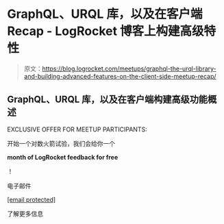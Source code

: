 # GraphQL、URQL 库，以及在客户端 Recap - LogRocket 博客上构建高级特性

> 原文：<https://blog.logrocket.com/meetups/graphql-the-urql-library-and-building-advanced-features-on-the-client-side-meetup-recap/>

## GraphQL、URQL 库，以及在客户端构建高级功能概述

EXCLUSIVE OFFER FOR MEETUP PARTICIPANTS:

开始一个对数火箭试验，我们会给你一个

**month of LogRocket feedback for free**

！

电子邮件

[[email protected]](/cdn-cgi/l/email-protection)

了解更多信息